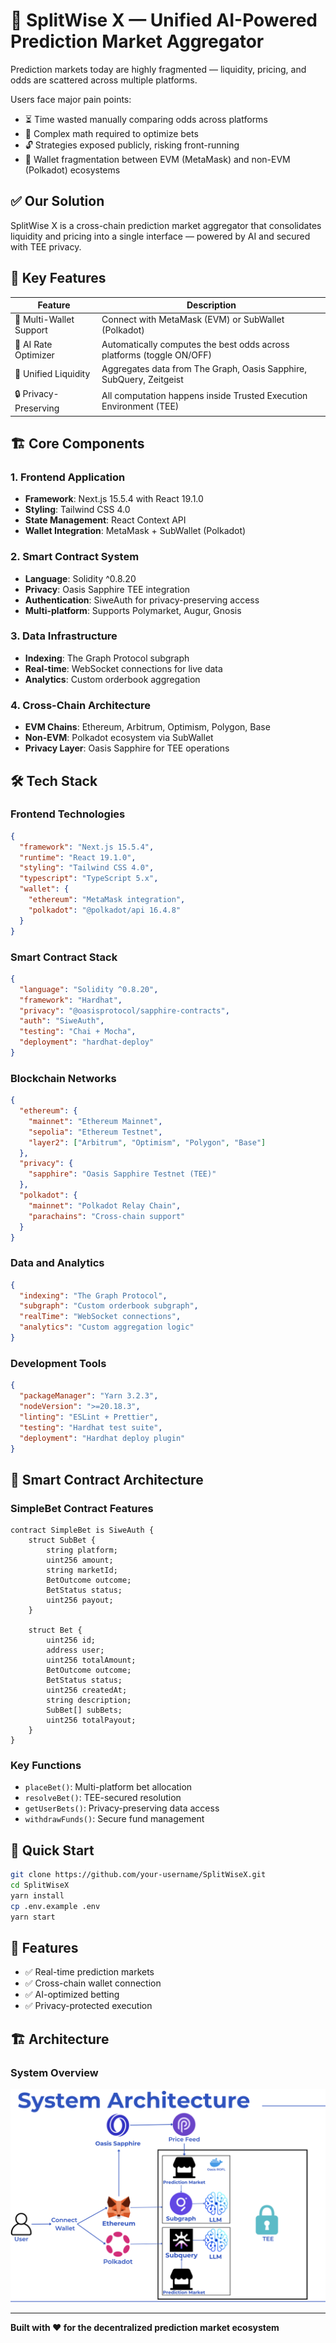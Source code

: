 # 🧠 SplitWise X — Unified AI-Powered Prediction Market Aggregator

Prediction markets today are highly fragmented — liquidity, pricing, and odds are scattered across multiple platforms.

Users face major pain points:
- ⏳ Time wasted manually comparing odds across platforms
- 🧮 Complex math required to optimize bets
- 🔓 Strategies exposed publicly, risking front-running
- 🧱 Wallet fragmentation between EVM (MetaMask) and non-EVM (Polkadot) ecosystems

## ✅ Our Solution

SplitWise X is a cross-chain prediction market aggregator that consolidates liquidity and pricing into a single interface — powered by AI and secured with TEE privacy.

## 🚀 Key Features

| Feature | Description |
|---------|-------------|
| 🔗 Multi-Wallet Support | Connect with MetaMask (EVM) or SubWallet (Polkadot) |
| 🧠 AI Rate Optimizer | Automatically computes the best odds across platforms (toggle ON/OFF) |
| 🏦 Unified Liquidity | Aggregates data from The Graph, Oasis Sapphire, SubQuery, Zeitgeist |
| 🔒 Privacy-Preserving | All computation happens inside Trusted Execution Environment (TEE) |

## 🏗️ Core Components

### 1. Frontend Application
- **Framework**: Next.js 15.5.4 with React 19.1.0
- **Styling**: Tailwind CSS 4.0
- **State Management**: React Context API
- **Wallet Integration**: MetaMask + SubWallet (Polkadot)

### 2. Smart Contract System
- **Language**: Solidity ^0.8.20
- **Privacy**: Oasis Sapphire TEE integration
- **Authentication**: SiweAuth for privacy-preserving access
- **Multi-platform**: Supports Polymarket, Augur, Gnosis

### 3. Data Infrastructure
- **Indexing**: The Graph Protocol subgraph
- **Real-time**: WebSocket connections for live data
- **Analytics**: Custom orderbook aggregation

### 4. Cross-Chain Architecture
- **EVM Chains**: Ethereum, Arbitrum, Optimism, Polygon, Base
- **Non-EVM**: Polkadot ecosystem via SubWallet
- **Privacy Layer**: Oasis Sapphire for TEE operations

## 🛠️ Tech Stack

### Frontend Technologies
```json
{
  "framework": "Next.js 15.5.4",
  "runtime": "React 19.1.0",
  "styling": "Tailwind CSS 4.0",
  "typescript": "TypeScript 5.x",
  "wallet": {
    "ethereum": "MetaMask integration",
    "polkadot": "@polkadot/api 16.4.8"
  }
}
```

### Smart Contract Stack
```json
{
  "language": "Solidity ^0.8.20",
  "framework": "Hardhat",
  "privacy": "@oasisprotocol/sapphire-contracts",
  "auth": "SiweAuth",
  "testing": "Chai + Mocha",
  "deployment": "hardhat-deploy"
}
```

### Blockchain Networks
```json
{
  "ethereum": {
    "mainnet": "Ethereum Mainnet",
    "sepolia": "Ethereum Testnet",
    "layer2": ["Arbitrum", "Optimism", "Polygon", "Base"]
  },
  "privacy": {
    "sapphire": "Oasis Sapphire Testnet (TEE)"
  },
  "polkadot": {
    "mainnet": "Polkadot Relay Chain",
    "parachains": "Cross-chain support"
  }
}
```

### Data and Analytics
```json
{
  "indexing": "The Graph Protocol",
  "subgraph": "Custom orderbook subgraph",
  "realTime": "WebSocket connections",
  "analytics": "Custom aggregation logic"
}
```

### Development Tools
```json
{
  "packageManager": "Yarn 3.2.3",
  "nodeVersion": ">=20.18.3",
  "linting": "ESLint + Prettier",
  "testing": "Hardhat test suite",
  "deployment": "Hardhat deploy plugin"
}
```

## 🔧 Smart Contract Architecture

### SimpleBet Contract Features
```solidity
contract SimpleBet is SiweAuth {
    struct SubBet {
        string platform;
        uint256 amount;
        string marketId;
        BetOutcome outcome;
        BetStatus status;
        uint256 payout;
    }
    
    struct Bet {
        uint256 id;
        address user;
        uint256 totalAmount;
        BetOutcome outcome;
        BetStatus status;
        uint256 createdAt;
        string description;
        SubBet[] subBets;
        uint256 totalPayout;
    }
}
```

### Key Functions
- `placeBet()`: Multi-platform bet allocation
- `resolveBet()`: TEE-secured resolution
- `getUserBets()`: Privacy-preserving data access
- `withdrawFunds()`: Secure fund management

## 🚀 Quick Start

```bash
git clone https://github.com/your-username/SplitWiseX.git
cd SplitWiseX
yarn install
cp .env.example .env
yarn start
```

## 📱 Features

- ✅ Real-time prediction markets
- ✅ Cross-chain wallet connection
- ✅ AI-optimized betting
- ✅ Privacy-protected execution

## 🏗️ Architecture

### System Overview
![System Architecture](./frontend/public/system.png)

---

**Built with ❤️ for the decentralized prediction market ecosystem**
